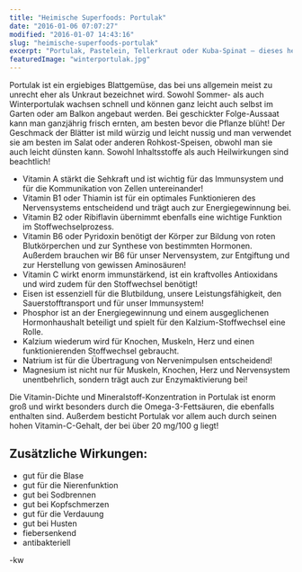 ```yaml
---
title: "Heimische Superfoods: Portulak"
date: "2016-01-06 07:07:27"
modified: "2016-01-07 14:43:16"
slug: "heimische-superfoods-portulak"
excerpt: "Portulak, Pastelein, Tellerkraut oder Kuba-Spinat – dieses heimische Superfood hat nicht nur mehrere Namen, sondern auch zahlreiche Stärken und überraschende Wirkungen!"
featuredImage: "winterportulak.jpg"
---
```


Portulak ist ein ergiebiges Blattgemüse, das bei uns allgemein meist zu unrecht eher als Unkraut bezeichnet wird. Sowohl Sommer- als auch Winterportulak wachsen schnell und können ganz leicht auch selbst im Garten oder am Balkon angebaut werden. Bei geschickter Folge-Aussaat kann man ganzjährig frisch ernten, am besten bevor die Pflanze blüht! Der Geschmack der Blätter ist mild würzig und leicht nussig und man verwendet sie am besten im Salat oder anderen Rohkost-Speisen, obwohl man sie auch leicht dünsten kann. Sowohl Inhaltsstoffe als auch Heilwirkungen sind beachtlich!

*   Vitamin A stärkt die Sehkraft und ist wichtig für das Immunsystem und für die Kommunikation von Zellen untereinander!
*   Vitamin B1 oder Thiamin ist für ein optimales Funktionieren des Nervensystems entscheidend und trägt auch zur Energiegewinnung bei.
*   Vitamin B2 oder Ribiflavin übernimmt ebenfalls eine wichtige Funktion im Stoffwechselprozess.
*   Vitamin B6 oder Pyridoxin benötigt der Körper zur Bildung von roten Blutkörperchen und zur Synthese von bestimmten Hormonen. Außerdem brauchen wir B6 für unser Nervensystem, zur Entgiftung und zur Herstellung von gewissen Aminosäuren!
*   Vitamin C wirkt enorm immunstärkend, ist ein kraftvolles Antioxidans und wird zudem für den Stoffwechsel benötigt!
*   Eisen ist essenziell für die Blutbildung, unsere Leistungsfähigkeit, den Sauerstofftransport und für unser Immunsystem!
*   Phosphor ist an der Energiegewinnung und einem ausgeglichenen Hormonhaushalt beteiligt und spielt für den Kalzium-Stoffwechsel eine Rolle.
*   Kalzium wiederum wird für Knochen, Muskeln, Herz und einen funktionierenden Stoffwechsel gebraucht.
*   Natrium ist für die Übertragung von Nervenimpulsen entscheidend!
*   Magnesium ist nicht nur für Muskeln, Knochen, Herz und Nervensystem unentbehrlich, sondern trägt auch zur Enzymaktivierung bei!

Die Vitamin-Dichte und Mineralstoff-Konzentration in Portulak ist enorm groß und wirkt besonders durch die Omega-3-Fettsäuren, die ebenfalls enthalten sind. Außerdem besticht Portulak vor allem auch durch seinen hohen Vitamin-C-Gehalt, der bei über 20 mg/100 g liegt!

## Zusätzliche Wirkungen:

*   gut für die Blase
*   gut für die Nierenfunktion
*   gut bei Sodbrennen
*   gut bei Kopfschmerzen
*   gut für die Verdauung
*   gut bei Husten
*   fiebersenkend
*   antibakteriell

\-kw